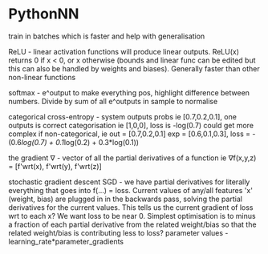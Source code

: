 # PythonNN

train in batches which is faster and help with generalisation

ReLU - linear activation functions will produce linear outputs. ReLU(x) returns 0 if x < 0, or x otherwise (bounds and linear func can be edited but this can also be handled by weights and biases). Generally faster than other non-linear functions

softmax - e^output to make everything pos, highlight difference between numbers. Divide by sum of all e^outputs in sample to normalise

categorical cross-entropy - system outputs probs ie [0.7,0.2,0.1], one outputs is correct categorisation ie [1,0,0], loss is -log(0.7)
could get more complex if non-categorical, ie out = [0.7,0.2,0.1] exp = [0.6,0.1,0.3], loss = -(0.6*log(0.7) + 0.1*log(0.2) + 0.3*log(0.1))

the gradient ∇ - vector of all the partial derivatives of a function ie ∇f(x,y,z) = [f'wrt(x), f'wrt(y), f'wrt(z)]

stochastic gradient descent SGD - we have partial derivatives for literally everything that goes into f(...) = loss. Current values of any/all features 'x' (weight, bias) are plugged in in the backwards pass, solving the partial derivatives for the current values. This tells us the current gradient of loss wrt to each x? We want loss to be near 0. Simplest optimisation is to minus a fraction of each partial derivative from the related weight/bias so that the related weight/bias is contributing less to loss?
    parameter values - learning_rate*parameter_gradients